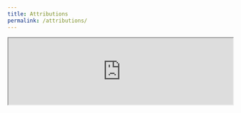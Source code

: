 ```yaml
---
title: Attributions
permalink: /attributions/
---
```


<iframe
  style="width: 100%"
  id="igem-attribution-form"
  src="https://teams.igem.org/wiki/5175/attributions"
>
</iframe>